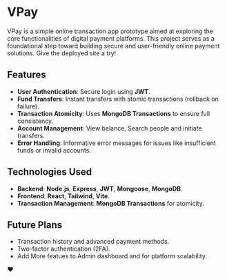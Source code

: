 # VPay

VPay is a simple online transaction app prototype aimed at exploring the core functionalities of digital payment platforms. This project serves as a foundational step toward building secure and user-friendly online payment solutions.
 Give the deployed site a try!

## Features

- **User Authentication**: Secure login using **JWT**.
- **Fund Transfers**: Instant transfers with atomic transactions (rollback on failure).
- **Transaction Atomicity**: Uses **MongoDB Transactions** to ensure full consistency.
- **Account Management**: View balance, Search people and initiate transfers.
- **Error Handling**: Informative error messages for issues like insufficient funds or invalid accounts.



## Technologies Used

- **Backend**: **Node.js**, **Express**, **JWT**, **Mongoose**, **MongoDB**.
- **Frontend**: **React**, **Tailwind**, **Vite**.
- **Transaction Management**: **MongoDB Transactions** for atomicity.



## Future Plans
- Transaction history and advanced payment methods.
- Two-factor authentication (2FA).
- Add More featues to Admin dashboard and for platform scalability.

❤️
